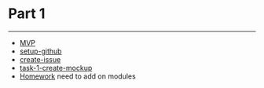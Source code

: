 # Part 1

---

* [MVP](../../modules/case-study-shopee/mvp-1/README.md)
* [setup-github](../../modules/case-study-shopee/setup-github-1/README.md)
* [create-issue](../../modules/case-study-shopee/create-issue-1/README.md)
* [task-1-create-mockup](../../modules/case-study-shopee/create-mockup-1/README.md)
* [Homework]() need to add on modules
